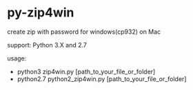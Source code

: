 # py-zip4win
create zip with password for windows(cp932) on Mac

support: Python 3.X and 2.7

usage:
* python3 zip4win.py [path_to_your_file_or_folder]
* python2.7 python2_zip4win.py [path_to_your_file_or_folder]
